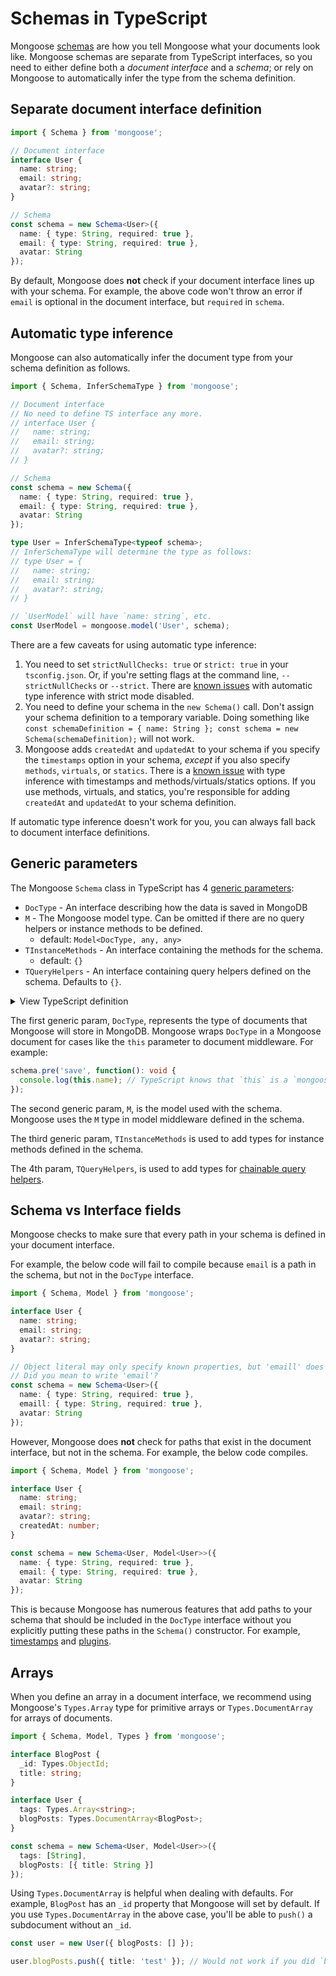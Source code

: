 # Schemas in TypeScript

Mongoose [schemas](../guide.html) are how you tell Mongoose what your documents look like.
Mongoose schemas are separate from TypeScript interfaces, so you need to either define both a *document interface* and a *schema*; or rely on Mongoose to automatically infer the type from the schema definition.

## Separate document interface definition

```typescript
import { Schema } from 'mongoose';

// Document interface
interface User {
  name: string;
  email: string;
  avatar?: string;
}

// Schema
const schema = new Schema<User>({
  name: { type: String, required: true },
  email: { type: String, required: true },
  avatar: String
});
```

By default, Mongoose does **not** check if your document interface lines up with your schema.
For example, the above code won't throw an error if `email` is optional in the document interface, but `required` in `schema`.

## Automatic type inference

Mongoose can also automatically infer the document type from your schema definition as follows.

```typescript
import { Schema, InferSchemaType } from 'mongoose';

// Document interface
// No need to define TS interface any more.
// interface User {
//   name: string;
//   email: string;
//   avatar?: string;
// }

// Schema
const schema = new Schema({
  name: { type: String, required: true },
  email: { type: String, required: true },
  avatar: String
});

type User = InferSchemaType<typeof schema>;
// InferSchemaType will determine the type as follows:
// type User = {
//   name: string;
//   email: string;
//   avatar?: string;
// }

// `UserModel` will have `name: string`, etc.
const UserModel = mongoose.model('User', schema);
```

There are a few caveats for using automatic type inference:

1. You need to set `strictNullChecks: true` or `strict: true` in your `tsconfig.json`. Or, if you're setting flags at the command line, `--strictNullChecks` or `--strict`. There are [known issues](https://github.com/Automattic/mongoose/issues/12420) with automatic type inference with strict mode disabled.
2. You need to define your schema in the `new Schema()` call. Don't assign your schema definition to a temporary variable. Doing something like `const schemaDefinition = { name: String }; const schema = new Schema(schemaDefinition);` will not work.
3. Mongoose adds `createdAt` and `updatedAt` to your schema if you specify the `timestamps` option in your schema, *except* if you also specify `methods`, `virtuals`, or `statics`. There is a [known issue](https://github.com/Automattic/mongoose/issues/12807) with type inference with timestamps and methods/virtuals/statics options. If you use methods, virtuals, and statics, you're responsible for adding `createdAt` and `updatedAt` to your schema definition.

If automatic type inference doesn't work for you, you can always fall back to document interface definitions.

## Generic parameters

The Mongoose `Schema` class in TypeScript has 4 [generic parameters](https://www.typescriptlang.org/docs/handbook/2/generics.html):

* `DocType` - An interface describing how the data is saved in MongoDB
* `M` - The Mongoose model type. Can be omitted if there are no query helpers or instance methods to be defined.
  * default: `Model<DocType, any, any>`
* `TInstanceMethods` - An interface containing the methods for the schema.
  * default: `{}`
* `TQueryHelpers` - An interface containing query helpers defined on the schema. Defaults to `{}`.

<details>
  <summary>View TypeScript definition</summary>

  ```typescript
  class Schema<DocType = any, M = Model<DocType, any, any>, TInstanceMethods = {}, TQueryHelpers = {}> extends events.EventEmitter {
    // ...
  }
  ```
  
</details>

The first generic param, `DocType`, represents the type of documents that Mongoose will store in MongoDB.
Mongoose wraps `DocType` in a Mongoose document for cases like the `this` parameter to document middleware.
For example:

```typescript
schema.pre('save', function(): void {
  console.log(this.name); // TypeScript knows that `this` is a `mongoose.Document & User` by default
});
```

The second generic param, `M`, is the model used with the schema. Mongoose uses the `M` type in model middleware defined in the schema.

The third generic param, `TInstanceMethods` is used to add types for instance methods defined in the schema.

The 4th param, `TQueryHelpers`, is used to add types for [chainable query helpers](query-helpers.html).

## Schema vs Interface fields

Mongoose checks to make sure that every path in your schema is defined in your document interface.

For example, the below code will fail to compile because `email` is a path in the schema, but not in the `DocType` interface.

```typescript
import { Schema, Model } from 'mongoose';

interface User {
  name: string;
  email: string;
  avatar?: string;
}

// Object literal may only specify known properties, but 'emaill' does not exist in type ...
// Did you mean to write 'email'?
const schema = new Schema<User>({
  name: { type: String, required: true },
  emaill: { type: String, required: true },
  avatar: String
});
```

However, Mongoose does **not** check for paths that exist in the document interface, but not in the schema.
For example, the below code compiles.

```typescript
import { Schema, Model } from 'mongoose';

interface User {
  name: string;
  email: string;
  avatar?: string;
  createdAt: number;
}

const schema = new Schema<User, Model<User>>({
  name: { type: String, required: true },
  email: { type: String, required: true },
  avatar: String
});
```

This is because Mongoose has numerous features that add paths to your schema that should be included in the `DocType` interface without you explicitly putting these paths in the `Schema()` constructor. For example, [timestamps](https://masteringjs.io/tutorials/mongoose/timestamps) and [plugins](../plugins.html).

## Arrays

When you define an array in a document interface, we recommend using Mongoose's `Types.Array` type for primitive arrays or `Types.DocumentArray` for arrays of documents.

```typescript
import { Schema, Model, Types } from 'mongoose';

interface BlogPost {
  _id: Types.ObjectId;
  title: string;
}

interface User {
  tags: Types.Array<string>;
  blogPosts: Types.DocumentArray<BlogPost>;
}

const schema = new Schema<User, Model<User>>({
  tags: [String],
  blogPosts: [{ title: String }]
});
```

Using `Types.DocumentArray` is helpful when dealing with defaults.
For example, `BlogPost` has an `_id` property that Mongoose will set by default.
If you use `Types.DocumentArray` in the above case, you'll be able to `push()` a subdocument without an `_id`.

```typescript
const user = new User({ blogPosts: [] });

user.blogPosts.push({ title: 'test' }); // Would not work if you did `blogPosts: BlogPost[]`
```
